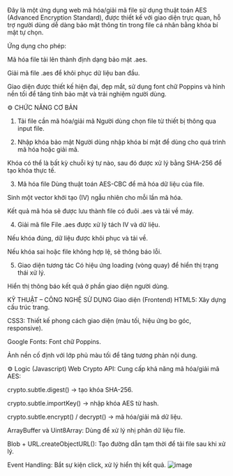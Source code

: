 Đây là một ứng dụng web mã hóa/giải mã file sử dụng thuật toán AES (Advanced Encryption Standard), được thiết kế với giao diện trực quan, hỗ trợ người dùng dễ dàng bảo mật thông tin trong file cá nhân bằng khóa bí mật tự chọn.

Ứng dụng cho phép:

Mã hóa file tải lên thành định dạng bảo mật .aes.

Giải mã file .aes để khôi phục dữ liệu ban đầu.

Giao diện được thiết kế hiện đại, đẹp mắt, sử dụng font chữ Poppins và hình nền tối để tăng tính bảo mật và trải nghiệm người dùng.

⚙️ CHỨC NĂNG CƠ BẢN
1. Tải file cần mã hóa/giải mã
Người dùng chọn file từ thiết bị thông qua input file.

2. Nhập khóa bảo mật
Người dùng nhập khóa bí mật để dùng cho quá trình mã hóa hoặc giải mã.

Khóa có thể là bất kỳ chuỗi ký tự nào, sau đó được xử lý bằng SHA-256 để tạo khóa thực tế.

3. Mã hóa file
Dùng thuật toán AES-CBC để mã hóa dữ liệu của file.

Sinh một vector khởi tạo (IV) ngẫu nhiên cho mỗi lần mã hóa.

Kết quả mã hóa sẽ được lưu thành file có đuôi .aes và tải về máy.

4. Giải mã file
File .aes được xử lý tách IV và dữ liệu.

Nếu khóa đúng, dữ liệu được khôi phục và tải về.

Nếu khóa sai hoặc file không hợp lệ, sẽ thông báo lỗi.

5. Giao diện tương tác
Có hiệu ứng loading (vòng quay) để hiển thị trạng thái xử lý.

Hiển thị thông báo kết quả ở phần giao diện người dùng.

 KỸ THUẬT – CÔNG NGHỆ SỬ DỤNG
 Giao diện (Frontend)
HTML5: Xây dựng cấu trúc trang.

CSS3: Thiết kế phong cách giao diện (màu tối, hiệu ứng bo góc, responsive).

Google Fonts: Font chữ Poppins.

Ảnh nền cố định với lớp phủ màu tối để tăng tương phản nội dung.

⚙️ Logic (Javascript)
Web Crypto API: Cung cấp khả năng mã hóa/giải mã AES:

crypto.subtle.digest() → tạo khóa SHA-256.

crypto.subtle.importKey() → nhập khóa AES từ hash.

crypto.subtle.encrypt() / decrypt() → mã hóa/giải mã dữ liệu.

ArrayBuffer và Uint8Array: Dùng để xử lý nhị phân dữ liệu file.

Blob + URL.createObjectURL(): Tạo đường dẫn tạm thời để tải file sau khi xử lý.

Event Handling: Bắt sự kiện click, xử lý hiển thị kết quả.
![image](https://github.com/user-attachments/assets/0c729407-8e3e-4b33-bc58-fd19683c6fa0)


